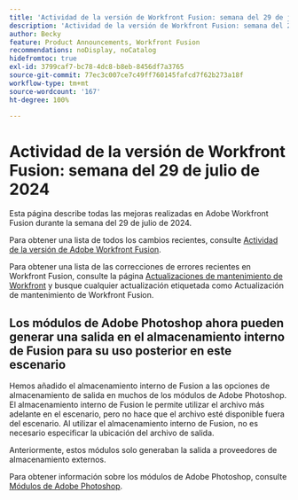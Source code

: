 ```yaml
---
title: 'Actividad de la versión de Workfront Fusion: semana del 29 de julio de 2024'
description: 'Actividad de la versión de Workfront Fusion: semana del 29 de julio de 2024'
author: Becky
feature: Product Announcements, Workfront Fusion
recommendations: noDisplay, noCatalog
hidefromtoc: true
exl-id: 3799caf7-bc78-4dc8-b8eb-8456df7a3765
source-git-commit: 77ec3c007ce7c49ff760145fafcd7f62b273a18f
workflow-type: tm+mt
source-wordcount: '167'
ht-degree: 100%

---
```


# Actividad de la versión de Workfront Fusion: semana del 29 de julio de 2024

Esta página describe todas las mejoras realizadas en Adobe Workfront Fusion durante la semana del 29 de julio de 2024.

Para obtener una lista de todos los cambios recientes, consulte [Actividad de la versión de Adobe Workfront Fusion](/help/workfront-fusion/fusion-product-releases/fusion-release-activity.md).

Para obtener una lista de las correcciones de errores recientes en Workfront Fusion, consulte la página [Actualizaciones de mantenimiento de Workfront](https://experienceleague.adobe.com/docs/workfront-known-issues/releases/current-updates.html?lang=es) y busque cualquier actualización etiquetada como Actualización de mantenimiento de Workfront Fusion.

## Los módulos de Adobe Photoshop ahora pueden generar una salida en el almacenamiento interno de Fusion para su uso posterior en este escenario

Hemos añadido el almacenamiento interno de Fusion a las opciones de almacenamiento de salida en muchos de los módulos de Adobe Photoshop. El almacenamiento interno de Fusion le permite utilizar el archivo más adelante en el escenario, pero no hace que el archivo esté disponible fuera del escenario. Al utilizar el almacenamiento interno de Fusion, no es necesario especificar la ubicación del archivo de salida.

Anteriormente, estos módulos solo generaban la salida a proveedores de almacenamiento externos.

Para obtener información sobre los módulos de Adobe Photoshop, consulte [Módulos de Adobe Photoshop](/help/workfront-fusion/references/apps-and-modules/adobe-connectors/adobe-photoshop-modules.md).
